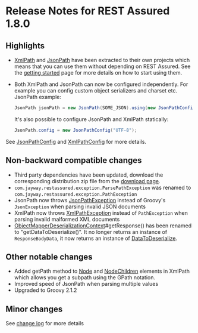 # Release Notes for REST Assured 1.8.0 #

## Highlights ##
* [XmlPath](http://static.javadoc.io/com.jayway.restassured/xml-path/1.8.0/com/jayway/restassured/path/xml/XmlPath.html) and [JsonPath](http://static.javadoc.io/com.jayway.restassured/json-path/1.8.0/com/jayway/restassured/path/json/JsonPath.html) have been extracted to their own projects which means that you can use them without depending on REST Assured. See the [getting started](GettingStarted) page for more details on how to start using them.
* Both XmlPath and JsonPath can now be configured independently. For example you can config custom object serializers and charset etc. JsonPath example:

  ```java
  JsonPath jsonPath = new JsonPath(SOME_JSON).using(new JsonPathConfig("UTF-8"));
  ```

  It's also possible to configure JsonPath and XmlPath statically:

  ```java
  JsonPath.config = new JsonPathConfig("UTF-8");
  ```
 See [JsonPathConfig](http://static.javadoc.io/com.jayway.restassured/json-path/1.8.0/com/jayway/restassured/path/json/config/JsonPathConfig.html) and [XmlPathConfig](http://static.javadoc.io/com.jayway.restassured/xml-path/1.8.0/com/jayway/restassured/path/xml/config/XmlPathConfig.html) for more details.

## Non-backward compatible changes ##
* Third party dependencies have been updated, download the corresponding distribution zip file from the [download page](http://code.google.com/p/rest-assured/downloads/list).
* `com.jayway.restassured.exception.ParsePathException` was renamed to `com.jayway.restassured.exception.PathException`
* JsonPath now throws [JsonPathException](http://static.javadoc.io/com.jayway.restassured/rest-assured/1.8.0/com/jayway/restassured/path/json/exception/JsonPathException.html) instead of Groovy's `JsonException` when parsing invalid JSON documents
* XmlPath now throws [XmlPathException](http://static.javadoc.io/com.jayway.restassured/rest-assured/1.8.0/com/jayway/restassured/path/xml/exception/XmlPathException.html) instead of `PathException` when parsing invalid malformed XML documents
* [ObjectMapperDeserializationContext](http://static.javadoc.io/com.jayway.restassured/rest-assured/1.8.0/com/jayway/restassured/mapper/ObjectMapperDeserializationContext.html)#getResponse() has been renamed to "getDataToDeserialize()". It no longer returns an instance of `ResponseBodyData`, it now returns an instance of [DataToDeserialize](http://static.javadoc.io/com.jayway.restassured/rest-assured/1.8.0/com/jayway/restassured/mapper/DataToDeserialize.html).

## Other notable changes ##
* Added getPath method to [Node](http://static.javadoc.io/com.jayway.restassured/rest-assured/1.8.0/com/jayway/restassured/path/xml/element/Node.html) and [NodeChildren](http://static.javadoc.io/com.jayway.restassured/rest-assured/1.8.0/com/jayway/restassured/path/xml/element/NodeChildren.html) elements in XmlPath which allows you get a subpath using the GPath notation.
* Improved speed of JsonPath when parsing multiple values
* Upgraded to Groovy 2.1.2


## Minor changes ##
See [change log](http://github.com/jayway/rest-assured/raw/master/changelog.txt) for more details